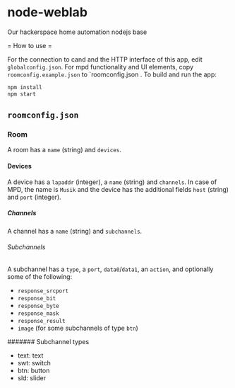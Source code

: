 # node-weblab
Our hackerspace home automation nodejs base

= How to use =

For the connection to cand and the HTTP interface of this app, edit `globalconfig.json`.
For mpd functionality and UI elements, copy `roomconfig.example.json` to `roomconfig.json .
To build and run the app:
```bash
npm install
npm start
```

## `roomconfig.json`

### Room
A room has a `name` (string) and `devices`.

#### Devices
A device has a `lapaddr` (integer), a `name` (string) and `channels`.
In case of MPD, the name is `Musik` and the device has the additional
fields `host` (string) and `port` (integer).

##### Channels
A channel has a `name` (string) and `subchannels`.

###### Subchannels
A subchannel has a `type`, a `port`, `data0`/`data1`, an `action`,
and optionally some of the following:
- `response_srcport`
- `response_bit`
- `response_byte`
- `response_mask`
- `response_result`
- `image` (for some subchannels of type `btn`)

####### Subchannel types
- text: text
- swt: switch
- btn: button
- sld: slider
